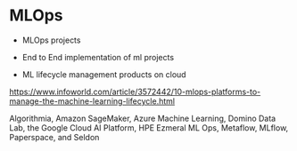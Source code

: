 # MLOps

- MLOps projects
- End to End implementation of ml projects

- ML lifecycle management products on cloud

https://www.infoworld.com/article/3572442/10-mlops-platforms-to-manage-the-machine-learning-lifecycle.html

Algorithmia, Amazon SageMaker, Azure Machine Learning, Domino Data Lab, the Google Cloud AI Platform, HPE Ezmeral ML Ops, Metaflow, MLflow, Paperspace, and Seldon
